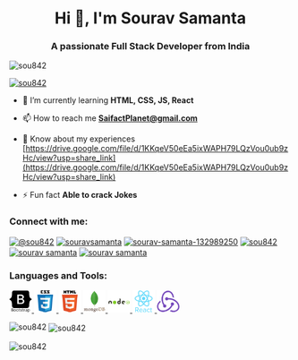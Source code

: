 <h1 align="center">Hi 👋, I'm Sourav Samanta</h1>
<h3 align="center">A passionate Full Stack Developer from India</h3>

<p align="left"> <img src="https://komarev.com/ghpvc/?username=sou842&label=Profile%20views&color=0e75b6&style=flat" alt="sou842" /> </p>

<p align="left"> <a href="https://github.com/ryo-ma/github-profile-trophy"><img src="https://github-profile-trophy.vercel.app/?username=sou842" alt="sou842" /></a> </p>

- 🌱 I’m currently learning **HTML, CSS, JS, React**

- 📫 How to reach me **SaifactPlanet@gmail.com**

- 📄 Know about my experiences [https://drive.google.com/file/d/1KKqeV50eEa5ixWAPH79LQzVou0ub9zHc/view?usp=share_link](https://drive.google.com/file/d/1KKqeV50eEa5ixWAPH79LQzVou0ub9zHc/view?usp=share_link)

- ⚡ Fun fact **Able to crack Jokes**

<h3 align="left">Connect with me:</h3>
<p align="left">
<a href="https://codepen.io/@sou842" target="blank"><img align="center" src="https://raw.githubusercontent.com/rahuldkjain/github-profile-readme-generator/master/src/images/icons/Social/codepen.svg" alt="@sou842" height="30" width="40" /></a>
<a href="https://twitter.com/souravsamanta" target="blank"><img align="center" src="https://raw.githubusercontent.com/rahuldkjain/github-profile-readme-generator/master/src/images/icons/Social/twitter.svg" alt="souravsamanta" height="30" width="40" /></a>
<a href="https://linkedin.com/in/sourav-samanta-132989250" target="blank"><img align="center" src="https://raw.githubusercontent.com/rahuldkjain/github-profile-readme-generator/master/src/images/icons/Social/linked-in-alt.svg" alt="sourav-samanta-132989250" height="30" width="40" /></a>
<a href="https://codesandbox.com/sou842" target="blank"><img align="center" src="https://raw.githubusercontent.com/rahuldkjain/github-profile-readme-generator/master/src/images/icons/Social/codesandbox.svg" alt="sou842" height="30" width="40" /></a>
<a href="https://fb.com/sourav samanta" target="blank"><img align="center" src="https://raw.githubusercontent.com/rahuldkjain/github-profile-readme-generator/master/src/images/icons/Social/facebook.svg" alt="sourav samanta" height="30" width="40" /></a>
<a href="https://instagram.com/sourav samanta" target="blank"><img align="center" src="https://raw.githubusercontent.com/rahuldkjain/github-profile-readme-generator/master/src/images/icons/Social/instagram.svg" alt="sourav samanta" height="30" width="40" /></a>
</p>

<h3 align="left">Languages and Tools:</h3>
<p align="left"> <a href="https://getbootstrap.com" target="_blank" rel="noreferrer"> <img src="https://raw.githubusercontent.com/devicons/devicon/master/icons/bootstrap/bootstrap-plain-wordmark.svg" alt="bootstrap" width="40" height="40"/> </a> <a href="https://www.w3schools.com/css/" target="_blank" rel="noreferrer"> <img src="https://raw.githubusercontent.com/devicons/devicon/master/icons/css3/css3-original-wordmark.svg" alt="css3" width="40" height="40"/> </a> <a href="https://www.w3.org/html/" target="_blank" rel="noreferrer"> <img src="https://raw.githubusercontent.com/devicons/devicon/master/icons/html5/html5-original-wordmark.svg" alt="html5" width="40" height="40"/> </a> <a href="https://www.mongodb.com/" target="_blank" rel="noreferrer"> <img src="https://raw.githubusercontent.com/devicons/devicon/master/icons/mongodb/mongodb-original-wordmark.svg" alt="mongodb" width="40" height="40"/> </a> <a href="https://nodejs.org" target="_blank" rel="noreferrer"> <img src="https://raw.githubusercontent.com/devicons/devicon/master/icons/nodejs/nodejs-original-wordmark.svg" alt="nodejs" width="40" height="40"/> </a> <a href="https://reactjs.org/" target="_blank" rel="noreferrer"> <img src="https://raw.githubusercontent.com/devicons/devicon/master/icons/react/react-original-wordmark.svg" alt="react" width="40" height="40"/> </a> <a href="https://redux.js.org" target="_blank" rel="noreferrer"> <img src="https://raw.githubusercontent.com/devicons/devicon/master/icons/redux/redux-original.svg" alt="redux" width="40" height="40"/> </a> </p>

<p><img align="left" src="https://github-readme-stats.vercel.app/api/top-langs?username=sou842&show_icons=true&locale=en&layout=compact" alt="sou842" /></p>

<p>&nbsp;<img align="center" src="https://github-readme-stats.vercel.app/api?username=sou842&show_icons=true&locale=en" alt="sou842" /></p>

<p><img align="center" src="https://github-readme-streak-stats.herokuapp.com/?user=sou842&" alt="sou842" /></p>
